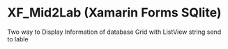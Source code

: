 # XF_Mid2Lab (Xamarin Forms SQlite)
Two way to Display Information of database
Grid with ListView
string send to lable
